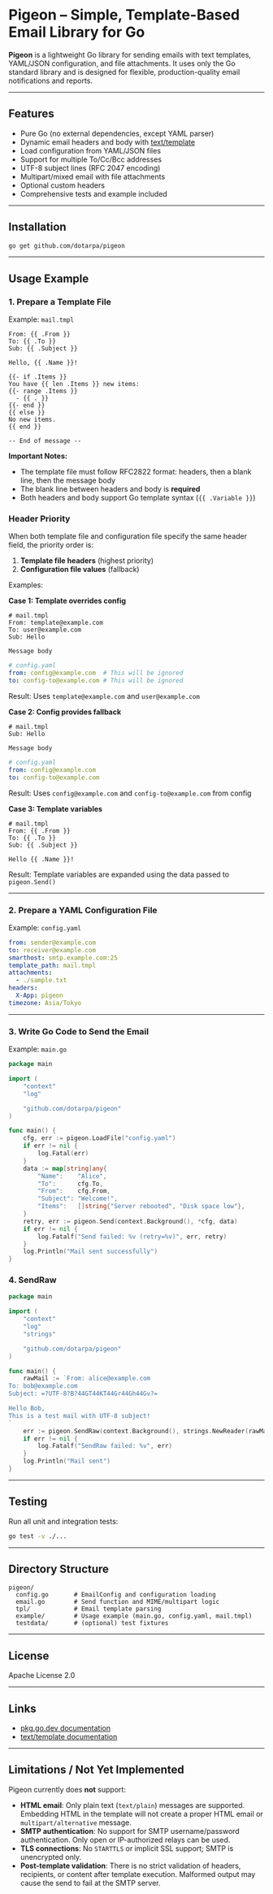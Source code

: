 # Pigeon – Simple, Template-Based Email Library for Go

**Pigeon** is a lightweight Go library for sending emails with text templates, YAML/JSON configuration, and file attachments.
It uses only the Go standard library and is designed for flexible, production-quality email notifications and reports.

---

## Features

- Pure Go (no external dependencies, except YAML parser)
- Dynamic email headers and body with [text/template](https://pkg.go.dev/text/template)
- Load configuration from YAML/JSON files
- Support for multiple To/Cc/Bcc addresses
- UTF-8 subject lines (RFC 2047 encoding)
- Multipart/mixed email with file attachments
- Optional custom headers
- Comprehensive tests and example included

---

## Installation

```sh
go get github.com/dotarpa/pigeon
```

---

## Usage Example

### 1. Prepare a Template File

Example: `mail.tmpl`

```
From: {{ .From }}
To: {{ .To }}
Sub: {{ .Subject }}

Hello, {{ .Name }}!

{{- if .Items }}
You have {{ len .Items }} new items:
{{- range .Items }}
  - {{ . }}
{{- end }}
{{ else }}
No new items.
{{ end }}

-- End of message --
```

**Important Notes:**
- The template file must follow RFC2822 format: headers, then a blank line, then the message body
- The blank line between headers and body is **required**
- Both headers and body support Go template syntax (`{{ .Variable }}`)

### Header Priority

When both template file and configuration file specify the same header field, the priority order is:

1. **Template file headers** (highest priority)
2. **Configuration file values** (fallback)

Examples:

**Case 1: Template overrides config**
```
# mail.tmpl
From: template@example.com
To: user@example.com
Sub: Hello

Message body
```

```yaml
# config.yaml
from: config@example.com  # This will be ignored
to: config-to@example.com # This will be ignored
```
Result: Uses `template@example.com` and `user@example.com`

**Case 2: Config provides fallback**
```
# mail.tmpl
Sub: Hello

Message body
```

```yaml
# config.yaml
from: config@example.com
to: config-to@example.com
```
Result: Uses `config@example.com` and `config-to@example.com` from config

**Case 3: Template variables**
```
# mail.tmpl
From: {{ .From }}
To: {{ .To }}
Sub: {{ .Subject }}

Hello {{ .Name }}!
```
Result: Template variables are expanded using the data passed to `pigeon.Send()`

---

### 2. Prepare a YAML Configuration File

Example: `config.yaml`

```yaml
from: sender@example.com
to: receiver@example.com
smarthost: smtp.example.com:25
template_path: mail.tmpl
attachments:
  - ./sample.txt
headers:
  X-App: pigeon
timezone: Asia/Tokyo
```

---

### 3. Write Go Code to Send the Email

Example: `main.go`

```go
package main

import (
	"context"
	"log"

	"github.com/dotarpa/pigeon"
)

func main() {
	cfg, err := pigeon.LoadFile("config.yaml")
	if err != nil {
		log.Fatal(err)
	}
	data := map[string]any{
		"Name":    "Alice",
		"To":      cfg.To,
		"From":    cfg.From,
		"Subject": "Welcome!",
		"Items":   []string{"Server rebooted", "Disk space low"},
	}
	retry, err := pigeon.Send(context.Background(), *cfg, data)
	if err != nil {
		log.Fatalf("Send failed: %v (retry=%v)", err, retry)
	}
	log.Println("Mail sent successfully")
}
```

### 4. SendRaw

```go
package main

import (
	"context"
	"log"
	"strings"

	"github.com/dotarpa/pigeon"
)

func main() {
	rawMail := `From: alice@example.com
To: bob@example.com
Subject: =?UTF-8?B?44GT44KT44Gr44Gh44Gv?=

Hello Bob,
This is a test mail with UTF-8 subject!
`
	err := pigeon.SendRaw(context.Background(), strings.NewReader(rawMail), "localhost:25")
	if err != nil {
		log.Fatalf("SendRaw failed: %v", err)
	}
	log.Println("Mail sent")
}
```

---

## Testing

Run all unit and integration tests:

```sh
go test -v ./...
```

---

## Directory Structure

```
pigeon/
  config.go       # EmailConfig and configuration loading
  email.go        # Send function and MIME/multipart logic
  tpl/            # Email template parsing
  example/        # Usage example (main.go, config.yaml, mail.tmpl)
  testdata/       # (optional) test fixtures
```

---

## License

Apache License 2.0

---

## Links

- [pkg.go.dev documentation](https://pkg.go.dev/github.com/dotarpa/pigeon)
- [text/template documentation](https://pkg.go.dev/text/template)

---

## Limitations / Not Yet Implemented

Pigeon currently does **not** support:

- **HTML email**: Only plain text (`text/plain`) messages are supported. Embedding HTML in the template will not create a proper HTML email or `multipart/alternative` message.
- **SMTP authentication**: No support for SMTP username/password authentication. Only open or IP-authorized relays can be used.
- **TLS connections**: No `STARTTLS` or implicit SSL support; SMTP is unencrypted only.
- **Post-template validation**: There is no strict validation of headers, recipients, or content after template execution. Malformed output may cause the send to fail at the SMTP server.
